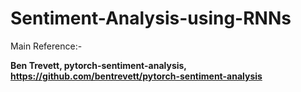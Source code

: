 # Sentiment-Analysis-using-RNNs

Main Reference:-

**Ben Trevett, pytorch-sentiment-analysis, https://github.com/bentrevett/pytorch-sentiment-analysis**
